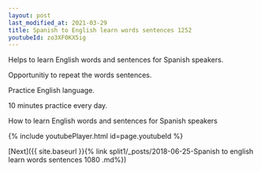 ```yaml
---
layout: post
last_modified_at: 2021-03-29
title: Spanish to English learn words sentences 1252 
youtubeId: zo3XF0KX5ig
---
```

 
 
Helps to learn English words and sentences for Spanish speakers.

Opportunitiy to repeat the words sentences. 

Practice English language. 
 
10 minutes practice every day. 
 
How to learn English words and sentences for Spanish speakers 
 
{% include youtubePlayer.html id=page.youtubeId %}
 
 
[Next]({{ site.baseurl }}{% link  split1/_posts/2018-06-25-Spanish to english learn words sentences 1080 .md%})
 
